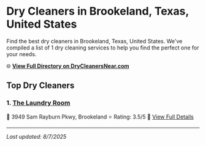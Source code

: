 # Dry Cleaners in Brookeland, Texas, United States

Find the best dry cleaners in Brookeland, Texas, United States. We've compiled a list of 1 dry cleaning services to help you find the perfect one for your needs.

🌐 **[View Full Directory on DryCleanersNear.com](https://drycleanersnear.com/city/US/Texas/Brookeland)**

## Top Dry Cleaners

### 1. [The Laundry Room](https://drycleanersnear.com/dryCleaner/6869d8a7c7dd3153c241f3e1/the-laundry-room)
📍 3949 Sam Rayburn Pkwy, Brookeland
⭐ Rating: 3.5/5
🔗 [View Full Details](https://drycleanersnear.com/dryCleaner/6869d8a7c7dd3153c241f3e1/the-laundry-room)


---

*Last updated: 8/7/2025*
